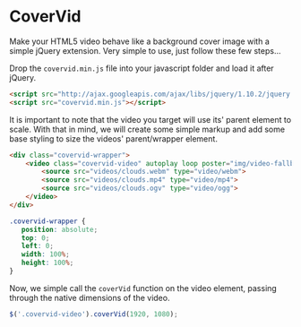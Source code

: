 CoverVid
========

Make your HTML5 video behave like a background cover image with a simple jQuery extension. Very simple to use, just follow these few steps...

Drop the <code>covervid.min.js</code> file into your javascript folder and load it after jQuery.
```html
<script src="http://ajax.googleapis.com/ajax/libs/jquery/1.10.2/jquery.min.js"></script>
<script src="covervid.min.js"></script>
 ```
 
It is important to note that the video you target will use its' parent element to scale. With that in mind, we will create some simple markup and add some base styling to size the videos' parent/wrapper element.
```html
<div class="covervid-wrapper">
    <video class="covervid-video" autoplay loop poster="img/video-fallback.png">
        <source src="videos/clouds.webm" type="video/webm">
        <source src="videos/clouds.mp4" type="video/mp4">
        <source src="videos/clouds.ogv" type="video/ogg">
    </video>
</div>
 ```
 ```css
.covervid-wrapper {
    position: absolute;
    top: 0;
    left: 0;
    width: 100%;
    height: 100%;
}
 ```
Now, we simple call the <code>coverVid</code> function on the video element, passing through the native dimensions of the video.
```javascript
$('.covervid-video').coverVid(1920, 1080);
 ```
